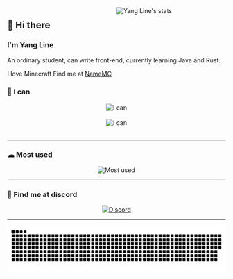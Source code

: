 <a href="https://wakatime.com/@YangLine" target="_blank">
    <img width="50%" align="right"
        src="https://github-readme-stats.vercel.app/api/wakatime?username=YangLine&border_radius=1rem&theme=dark&border_color=1f6feb&range=all_time&custom_title=💻 Yang Line's coding stats"
        alt="Yang Line's stats">
</a>

<h2>👋 Hi there</h2>
<h3>I'm Yang Line</h3>
<p>
    An ordinary student, can write front-end, currently learning Java and Rust.
</p>
<p>I love Minecraft <bold>Find me at <a href="https://namemc.com/YangLineMC">NameMC</a>
        <bold>
</p>

<h3> 💪 I can </h3>
<div align="center">
    <img src="https://skillicons.dev/icons?i=html,css,js,ts,vue" height="50px" alt="I can" align="center"><br><br>
    <img src="https://skillicons.dev/icons?i=java,kotlin,php,lua,rust" height="50px" alt="I can" align="center"><br><br>
</div>
<hr>

<h3> ☁ Most used </h3>
<div align="center">
    <img src="https://skillicons.dev/icons?i=idea,vscode,gradle,nginx,github,cloudflare" height="50px" alt="Most used">
</div>
<hr>

<h3> 👾 Find me at discord </h3>
<a href="https://discord.com/users/1130166359217688667" target="_blank">
    <div align="center">
        <img src="https://lanyard.cnrad.dev/api/1130166359217688667?bg=0d1117&borderRadius=1rem&idleMessage=I'm doing nothing ㄟ( ▔, ▔ )ㄏ"
            alt="Discord">
    </div>
</a>
<hr>

<div align="center">
    <img src="https://raw.githubusercontent.com/YangLine/YangLine/snake/github-snake-dark.svg" alt="Snake">
</div>
